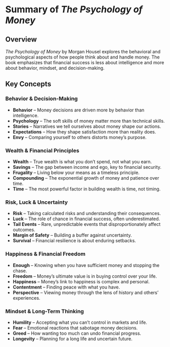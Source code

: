 # Summary of *The Psychology of Money*  

## Overview  
*The Psychology of Money* by Morgan Housel explores the behavioral and psychological aspects of how people think about and handle money. The book emphasizes that financial success is less about intelligence and more about behavior, mindset, and decision-making.  

## Key Concepts  

### Behavior & Decision-Making  
- **Behavior** – Money decisions are driven more by behavior than intelligence.  
- **Psychology** – The soft skills of money matter more than technical skills.  
- **Stories** – Narratives we tell ourselves about money shape our actions.  
- **Expectations** – How they shape satisfaction more than reality does.  
- **Envy** – Comparing yourself to others distorts money’s purpose.  

### Wealth & Financial Principles  
- **Wealth** – True wealth is what you don’t spend, not what you earn.  
- **Savings** – The gap between income and ego, key to financial security.  
- **Frugality** – Living below your means as a timeless principle.  
- **Compounding** – The exponential growth of money and patience over time.  
- **Time** – The most powerful factor in building wealth is time, not timing.  

### Risk, Luck & Uncertainty  
- **Risk** – Taking calculated risks and understanding their consequences.  
- **Luck** – The role of chance in financial success, often underestimated.  
- **Tail Events** – Rare, unpredictable events that disproportionately affect outcomes.  
- **Margin of Safety** – Building a buffer against uncertainty.  
- **Survival** – Financial resilience is about enduring setbacks.  

### Happiness & Financial Freedom  
- **Enough** – Knowing when you have sufficient money and stopping the chase.  
- **Freedom** – Money’s ultimate value is in buying control over your life.  
- **Happiness** – Money’s link to happiness is complex and personal.  
- **Contentment** – Finding peace with what you have.  
- **Perspective** – Viewing money through the lens of history and others’ experiences.  

### Mindset & Long-Term Thinking  
- **Humility** – Accepting what you can’t control in markets and life.  
- **Fear** – Emotional reactions that sabotage money decisions.  
- **Greed** – How wanting too much can undo financial progress.  
- **Longevity** – Planning for a long life and uncertain future.  
